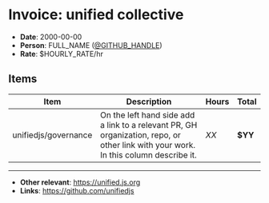 # Invoice: unified collective

*   **Date**: 2000-00-00
*   **Person**: FULL_NAME ([@GITHUB_HANDLE](https://github.com/GITHUB_HANDLE))
*   **Rate**: $HOURLY_RATE/hr

## Items

| Item                 | Description                                                                                                                         | Hours | Total   |
| -------------------- | ----------------------------------------------------------------------------------------------------------------------------------- | ----- | ------- |
| unifiedjs/governance | On the left hand side add a link to a relevant PR, GH organization, repo, or other link with your work. In this column describe it. | _XX_  | **$YY** |

* * *

*   **Other relevant**: <https://unified.js.org>
*   **Links**: <https://github.com/unifiedjs>

